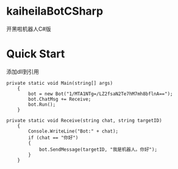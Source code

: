 # kaiheilaBotCSharp
开黑啦机器人C#版

# Quick Start
添加dll到引用

    private static void Main(string[] args)
        {
            bot = new Bot("1/MTA1NTg=/LZ2fsaN2Te7hM7mh8bflnA==");
            bot.ChatMsg += Receive;
            bot.Run();
        }
        
    private static void Receive(string chat, string targetID)
        {
            Console.WriteLine("Bot:" + chat);
            if (chat == "你好")
            {
                bot.SendMessage(targetID, "我是机器人。你好");
            }
        }  

